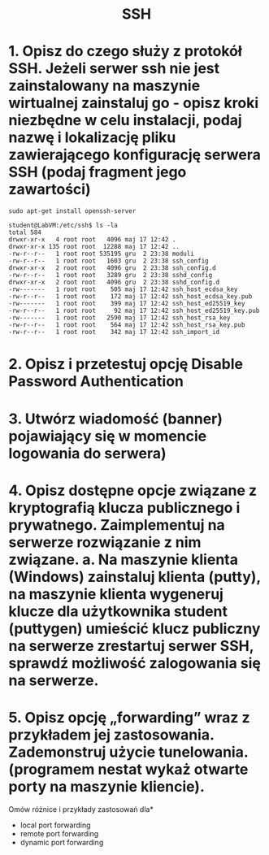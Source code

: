<h1 align='center'>SSH</h1>

# 1. Opisz do czego służy z protokół SSH. Jeżeli serwer ssh nie jest zainstalowany na maszynie wirtualnej zainstaluj go - opisz kroki niezbędne w celu instalacji, podaj nazwę i lokalizację pliku zawierającego konfigurację serwera SSH (podaj fragment jego zawartości)
```
sudo apt-get install openssh-server
```
```
student@LabVM:/etc/ssh$ ls -la
total 584
drwxr-xr-x   4 root root   4096 maj 17 12:42 .
drwxr-xr-x 135 root root  12288 maj 17 12:42 ..
-rw-r--r--   1 root root 535195 gru  2 23:38 moduli
-rw-r--r--   1 root root   1603 gru  2 23:38 ssh_config
drwxr-xr-x   2 root root   4096 gru  2 23:38 ssh_config.d
-rw-r--r--   1 root root   3289 gru  2 23:38 sshd_config
drwxr-xr-x   2 root root   4096 gru  2 23:38 sshd_config.d
-rw-------   1 root root    505 maj 17 12:42 ssh_host_ecdsa_key
-rw-r--r--   1 root root    172 maj 17 12:42 ssh_host_ecdsa_key.pub
-rw-------   1 root root    399 maj 17 12:42 ssh_host_ed25519_key
-rw-r--r--   1 root root     92 maj 17 12:42 ssh_host_ed25519_key.pub
-rw-------   1 root root   2590 maj 17 12:42 ssh_host_rsa_key
-rw-r--r--   1 root root    564 maj 17 12:42 ssh_host_rsa_key.pub
-rw-r--r--   1 root root    342 maj 17 12:42 ssh_import_id
```
# 2. Opisz i przetestuj opcję Disable Password Authentication
# 3. Utwórz wiadomość (banner) pojawiający się w momencie logowania do serwera)
# 4. Opisz dostępne opcje związane z kryptografią klucza publicznego i prywatnego. Zaimplementuj na serwerze rozwiązanie z nim związane. a. Na maszynie klienta (Windows) zainstaluj klienta (putty), na maszynie klienta wygeneruj klucze dla użytkownika student (puttygen) umieścić klucz publiczny na serwerze zrestartuj serwer SSH, sprawdź możliwość zalogowania się na serwerze.
# 5. Opisz opcję „forwarding” wraz z przykładem jej zastosowania. Zademonstruj użycie tunelowania. (programem nestat wykaż otwarte porty na maszynie kliencie). 
Omów różnice i przykłady zastosowań dla*
- local port forwarding
- remote port forwarding
- dynamic port forwarding


